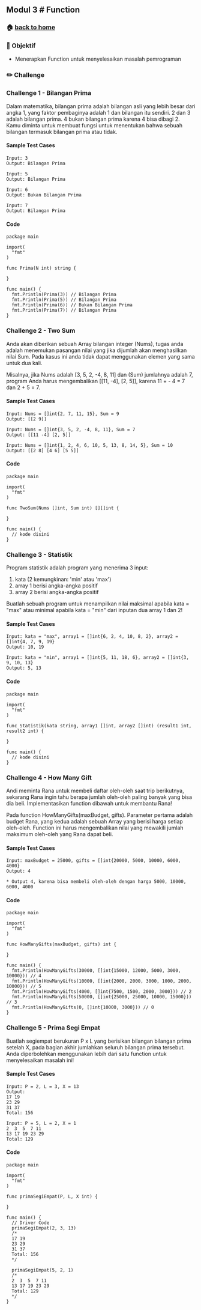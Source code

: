 ## Modul 3 # Function

### 🏠 [back to home](https://github.com/alterra-academy/golang-class)

### 🎯 Objektif

- Menerapkan Function untuk menyelesaikan masalah pemrograman

### ✏️ Challenge

### Challenge 1 - Bilangan Prima

Dalam matematika, bilangan prima adalah bilangan asli yang lebih besar dari angka 1, yang faktor pembaginya adalah 1 dan bilangan itu sendiri. 2 dan 3 adalah bilangan prima. 4 bukan bilangan prima karena 4 bisa dibagi 2. Kamu diminta untuk membuat fungsi untuk menentukan bahwa sebuah bilangan termasuk bilangan prima atau tidak.

#### Sample Test Cases
```
Input: 3
Output: Bilangan Prima

Input: 5
Output: Bilangan Prima

Input: 6
Output: Bukan Bilangan Prima

Input: 7
Output: Bilangan Prima
```

#### Code
```golang
package main

import(
  "fmt"
)

func Prima(N int) string {

}

func main() {
  fmt.Println(Prima(3)) // Bilangan Prima
  fmt.Println(Prima(5)) // Bilangan Prima
  fmt.Println(Prima(6)) // Bukan Bilangan Prima
  fmt.Println(Prima(7)) // Bilangan Prima
}
```

### Challenge 2 - Two Sum

Anda akan diberikan sebuah Array bilangan integer (Nums), tugas anda adalah menemukan pasangan nilai yang jika dijumlah akan menghasilkan nilai Sum. Pada kasus ini anda tidak dapat menggunakan elemen yang sama untuk dua kali.

Misalnya, jika Nums adalah [3, 5, 2, -4, 8, 11] dan (Sum) jumlahnya adalah 7, program Anda harus mengembalikan [[11, -4], [2, 5]], karena 11 + - 4 = 7 dan 2 + 5 = 7.

#### Sample Test Cases
```
Input: Nums = []int{2, 7, 11, 15}, Sum = 9
Output: [[2 9]]

Input: Nums = []int{3, 5, 2, -4, 8, 11}, Sum = 7
Output: [[11 -4] [2, 5]]

Input: Nums = []int{1, 2, 4, 6, 10, 5, 13, 8, 14, 5}, Sum = 10
Output: [[2 8] [4 6] [5 5]]
```

#### Code
```golang
package main

import(
  "fmt"
)

func TwoSum(Nums []int, Sum int) [][]int {

}

func main() {
  // kode disini
}
```

### Challenge 3 - Statistik

Program statistik adalah program yang menerima 3 input:
1. kata (2 kemungkinan: 'min' atau 'max')
2. array 1 berisi angka-angka positif
3. array 2 berisi angka-angka positif

Buatlah sebuah program untuk menampilkan nilai maksimal apabila kata = "max" atau minimal apabila kata = "min" dari inputan dua array 1 dan 2!

#### Sample Test Cases
```
Input: kata = "max", array1 = []int{6, 2, 4, 10, 8, 2}, array2 = []int{4, 7, 9, 19}
Output: 10, 19

Input: kata = "min", array1 = []int{5, 11, 18, 6}, array2 = []int{3, 9, 10, 13}
Output: 5, 13
```

#### Code
```golang
package main

import(
  "fmt"
)

func Statistik(kata string, array1 []int, array2 []int) (result1 int, result2 int) {

}

func main() {
  // kode disini
}
```

### Challenge 4 - How Many Gift

Andi meminta Rana untuk membeli daftar oleh-oleh saat trip berikutnya, sekarang Rana ingin tahu berapa jumlah oleh-oleh paling banyak yang bisa dia beli. Implementasikan function dibawah untuk membantu Rana!

Pada function HowManyGifts(maxBudget, gifts). Parameter pertama adalah budget Rana, yang kedua adalah sebuah Array yang berisi harga setiap oleh-oleh. Function ini harus mengembalikan nilai yang mewakili jumlah maksimum oleh-oleh yang Rana dapat beli.


#### Sample Test Cases
```
Input: maxBudget = 25000, gifts = []int{20000, 5000, 10000, 6000, 4000}
Output: 4

* Output 4, karena bisa membeli oleh-oleh dengan harga 5000, 10000, 6000, 4000
```

#### Code
```golang
package main

import(
  "fmt"
)

func HowManyGifts(maxBudget, gifts) int {

}

func main() {
  fmt.Println(HowManyGifts(30000, []int{15000, 12000, 5000, 3000, 10000})) // 4
  fmt.Println(HowManyGifts(10000, []int{2000, 2000, 3000, 1000, 2000, 10000})) // 5
  fmt.Println(HowManyGifts(4000, []int{7500, 1500, 2000, 3000})) // 2
  fmt.Println(HowManyGifts(50000, []int{25000, 25000, 10000, 15000})) // 3
  fmt.Println(HowManyGifts(0, []int{10000, 3000})) // 0
}
```

### Challenge 5 - Prima Segi Empat

Buatlah segiempat berukuran P x L yang berisikan bilangan bilangan prima setelah X, pada bagian akhir jumlahkan seluruh bilangan prima tersebut. Anda diperbolehkan menggunakan lebih dari satu function untuk menyelesaikan masalah ini!

#### Sample Test Cases
```
Input: P = 2, L = 3, X = 13
Output:
17 19
23 29
31 37
Total: 156

Input: P = 5, L = 2, X = 1
2  3  5  7 11
13 17 19 23 29
Total: 129
```

#### Code
```golang
package main

import(
  "fmt"
)

func primaSegiEmpat(P, L, X int) {

}

func main() {
  // Driver Code
  primaSegiEmpat(2, 3, 13)
  /*
  17 19
  23 29
  31 37
  Total: 156
  */

  primaSegiEmpat(5, 2, 1)
  /*
  2  3  5  7 11
  13 17 19 23 29
  Total: 129
  */
}
```